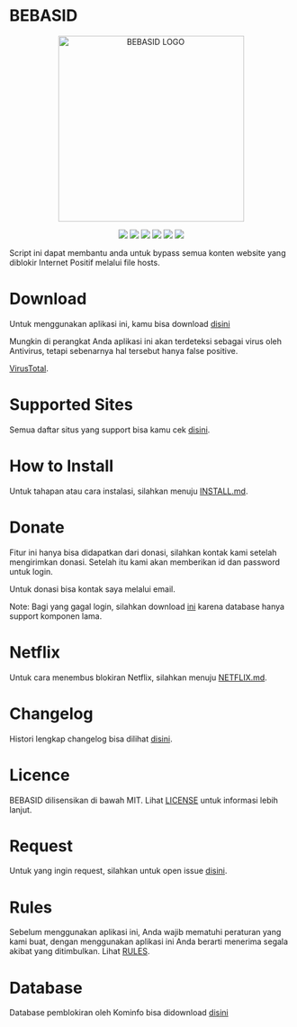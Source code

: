 # BEBASID
<p align="center">
    <img src="https://files.catbox.moe/lrcftz.png" alt="BEBASID LOGO" width="330">
</p>
<p align="center">
    <img src="https://img.shields.io/github/license/gvoze32/bebasid.svg?style=flat-square">
    <img src="https://img.shields.io/github/stars/gvoze32/bebasid.svg?style=flat-square">
    <img src="https://img.shields.io/github/forks/gvoze32/bebasid.svg?style=flat-square">
    <img src="https://img.shields.io/github/issues-closed/gvoze32/bebasid.svg?style=flat-square">
    <img src="https://img.shields.io/github/last-commit/gvoze32/bebasid.svg?style=flat-square">
    <img src="https://img.shields.io/github/size/gvoze32/bebasid/hosts.svg?style=flat-square">
</p>

Script ini dapat membantu anda untuk bypass semua konten website yang diblokir Internet Positif melalui file hosts.

# Download
Untuk menggunakan aplikasi ini, kamu bisa download [disini](https://bebasid.github.io)

Mungkin di perangkat Anda aplikasi ini akan terdeteksi sebagai virus oleh Antivirus, tetapi sebenarnya hal tersebut hanya false positive.

[VirusTotal](https://www.virustotal.com/gui/file-analysis/NTIwZTY0MTYzOTNhY2ZhMGJkMzI1ZmJmNDc3YTJhNWM6MTU2NDAzMjk0Mw==/detection).

# Supported Sites
Semua daftar situs yang support bisa kamu cek [disini](https://github.com/gvoze32/bebasid/blob/master/SITES.md).

# How to Install
Untuk tahapan atau cara instalasi, silahkan menuju [INSTALL.md](https://github.com/gvoze32/bebasid/blob/master/INSTALL.md).

# Donate
Fitur ini hanya bisa didapatkan dari donasi, silahkan kontak kami setelah mengirimkan donasi. Setelah itu kami akan memberikan id dan password untuk login.

Untuk donasi bisa kontak saya melalui email. 

Note: Bagi yang gagal login, silahkan download [ini](https://download.cnet.com/2007-Office-System-Driver-Data-Connectivity-Components/3000-10254_4-75452798.html) karena database hanya support komponen lama.

# Netflix
Untuk cara menembus blokiran Netflix, silahkan menuju [NETFLIX.md](https://github.com/gvoze32/bebasid/blob/master/NETFLIX.md).

# Changelog
Histori lengkap changelog bisa dilihat [disini](https://github.com/gvoze32/bebasid/blob/master/CHANGELOG.md).

# Licence
BEBASID dilisensikan di bawah MIT. Lihat [LICENSE](https://github.com/gvoze32/bebasid/blob/master/LICENSE) untuk informasi lebih lanjut.

# Request
Untuk yang ingin request, silahkan untuk open issue [disini](https://github.com/gvoze32/bebasid/issues/new).

# Rules
Sebelum menggunakan aplikasi ini, Anda wajib mematuhi peraturan yang kami buat, dengan menggunakan aplikasi ini Anda berarti menerima segala akibat yang ditimbulkan. Lihat [RULES](https://github.com/gvoze32/bebasid/blob/master/RULES.md).

# Database
Database pemblokiran oleh Kominfo bisa didownload [disini](https://trustpositif.kominfo.go.id/files/downloads/database/blacklist/pengaduan/domains)
